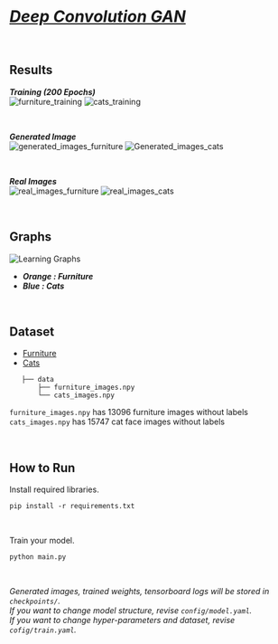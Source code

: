 # _[Deep Convolution GAN](https://arxiv.org/pdf/1511.06434.pdf)_

<br/>

## Results

**_Training (200 Epochs)_**  
![furniture_training](https://user-images.githubusercontent.com/67945103/124582809-54d60800-de8d-11eb-9b5e-ee8f7067d0cb.gif)
![cats_training](https://user-images.githubusercontent.com/67945103/124606436-d89cee00-dea7-11eb-8edf-9621000e7ee5.gif)

<br/>

**_Generated Image_**  
![generated_images_furniture](https://user-images.githubusercontent.com/67945103/124636456-84a00280-dec3-11eb-8f4f-7b48906b7ce5.png)
![Generated_images_cats](https://user-images.githubusercontent.com/67945103/124636044-13604f80-dec3-11eb-97a0-ce6e0a1c071d.png)

<br/>

**_Real Images_**  
![real_images_furniture](https://user-images.githubusercontent.com/67945103/124636230-4571b180-dec3-11eb-9308-94a022aa6109.png)
![real_images_cats](https://user-images.githubusercontent.com/67945103/124636051-14917c80-dec3-11eb-9f36-77fc418247bf.png)

<br/>

## Graphs
![Learning Graphs](https://user-images.githubusercontent.com/67945103/124606279-b30fe480-dea7-11eb-89c4-b62e9e19fe16.png)

- **_Orange : Furniture_**
- **_Blue : Cats_**

<br/>

## Dataset 

- [Furniture](https://drive.google.com/file/d/15aSt3tgJQquWap0fzweWwYq0OEUkrR1G/view?usp=sharing)
- [Cats](https://drive.google.com/file/d/1fquqtosXXSaoMZJVXPWcJDVQdkKgIcBE/view?usp=sharing)
```text
   ├── data
       ├── furniture_images.npy
       └── cats_images.npy 
```

```furniture_images.npy``` has 13096 furniture images without labels   
```cats_images.npy``` has 15747 cat face images without labels

<br/>

## How to Run

Install required libraries.
```shell
pip install -r requirements.txt
```

<br/>

Train your model.
```shell
python main.py
```

<br/>

_Generated images, trained weights, tensorboard logs will be stored in ```checkpoints/```._  
_If you want to change model structure, revise ```config/model.yaml```._  
_If you want to change hyper-parameters and dataset, revise ```cofig/train.yaml```._
